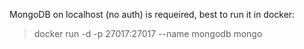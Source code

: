 MongoDB on localhost (no auth) is requeired,
best to run it in docker: 
> docker run -d -p 27017:27017 --name mongodb mongo
